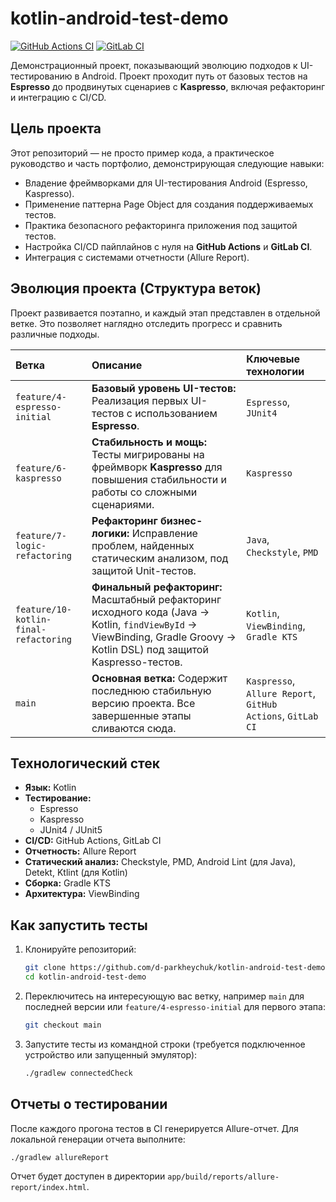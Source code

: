 # kotlin-android-test-demo

[![GitHub Actions CI](https://github.com/d-parkheychuk/kotlin-android-test-demo/actions/workflows/ci.yml/badge.svg)](https://github.com/d-parkheychuk/kotlin-android-test-demo/actions/workflows/ci.yml)
[![GitLab CI](https://gitlab.com/d-parkheychuk/kotlin-android-test-demo/badges/main/pipeline.svg)](https://gitlab.com/d-parkheychuk/kotlin-android-test-demo/-/pipelines)

Демонстрационный проект, показывающий эволюцию подходов к UI-тестированию в Android. Проект проходит путь от базовых тестов на **Espresso** до продвинутых сценариев с **Kaspresso**, включая рефакторинг и интеграцию с CI/CD.

## Цель проекта

Этот репозиторий — не просто пример кода, а практическое руководство и часть портфолио, демонстрирующая следующие навыки:
*   Владение фреймворками для UI-тестирования Android (Espresso, Kaspresso).
*   Применение паттерна Page Object для создания поддерживаемых тестов.
*   Практика безопасного рефакторинга приложения под защитой тестов.
*   Настройка CI/CD пайплайнов с нуля на **GitHub Actions** и **GitLab CI**.
*   Интеграция с системами отчетности (Allure Report).

## Эволюция проекта (Структура веток)

Проект развивается поэтапно, и каждый этап представлен в отдельной ветке. Это позволяет наглядно отследить прогресс и сравнить различные подходы.

| Ветка | Описание | Ключевые технологии |
| :--- | :--- | :--- |
| `feature/4-espresso-initial` | **Базовый уровень UI-тестов:** Реализация первых UI-тестов с использованием **Espresso**. | `Espresso`, `JUnit4` |
| `feature/6-kaspresso` | **Стабильность и мощь:** Тесты мигрированы на фреймворк **Kaspresso** для повышения стабильности и работы со сложными сценариями. | `Kaspresso` |
| `feature/7-logic-refactoring` | **Рефакторинг бизнес-логики:** Исправление проблем, найденных статическим анализом, под защитой Unit-тестов. | `Java`, `Checkstyle`, `PMD` |
| `feature/10-kotlin-final-refactoring` | **Финальный рефакторинг:** Масштабный рефакторинг исходного кода (Java -> Kotlin, `findViewById` -> ViewBinding, Gradle Groovy -> Kotlin DSL) под защитой Kaspresso-тестов. | `Kotlin`, `ViewBinding`, `Gradle KTS` |
| `main` | **Основная ветка:** Содержит последнюю стабильную версию проекта. Все завершенные этапы сливаются сюда. | `Kaspresso`, `Allure Report`, `GitHub Actions`, `GitLab CI` |

## Технологический стек

*   **Язык:** Kotlin
*   **Тестирование:**
    *   Espresso
    *   Kaspresso
    *   JUnit4 / JUnit5
*   **CI/CD:** GitHub Actions, GitLab CI
*   **Отчетность:** Allure Report
*   **Статический анализ:** Checkstyle, PMD, Android Lint (для Java), Detekt, Ktlint (для Kotlin)
*   **Сборка:** Gradle KTS
*   **Архитектура:** ViewBinding

## Как запустить тесты

1.  Клонируйте репозиторий:
    ```bash
    git clone https://github.com/d-parkheychuk/kotlin-android-test-demo.git
    cd kotlin-android-test-demo
    ```

2.  Переключитесь на интересующую вас ветку, например `main` для последней версии или `feature/4-espresso-initial` для первого этапа:
    ```bash
    git checkout main
    ```

3.  Запустите тесты из командной строки (требуется подключенное устройство или запущенный эмулятор):
    ```bash
    ./gradlew connectedCheck
    ```

## Отчеты о тестировании

После каждого прогона тестов в CI генерируется Allure-отчет. Для локальной генерации отчета выполните:
```bash
./gradlew allureReport
```
Отчет будет доступен в директории `app/build/reports/allure-report/index.html`.